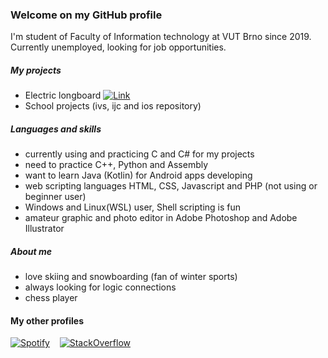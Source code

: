 ### Welcome on my GitHub profile
I'm student of Faculty of Information technology at VUT Brno since 2019.
Currently unemployed, looking for job opportunities.

##### My projects
- Electric longboard [![Link](https://i.imgur.com/zWwNgJq.png)](https://github.com/GargiMan/GlBoard)
- School projects (ivs, ijc and ios repository)

##### Languages and skills
- currently using and practicing C and C# for my projects
- need to practice C++, Python and Assembly
- want to learn Java (Kotlin) for Android apps developing
- web scripting languages HTML, CSS, Javascript and PHP (not using or beginner user) 
- Windows and Linux(WSL) user, Shell scripting is fun
- amateur graphic and photo editor in Adobe Photoshop and Adobe Illustrator 

##### About me
- love skiing and snowboarding (fan of winter sports)
- always looking for logic connections
- chess player

#### My other profiles 
[![Spotify](https://i.imgur.com/uBPKi5M.png)](https://open.spotify.com/user/11164276680?si=pVyuQP1OS7G6_dUOetpX_g)‏‏‎ ‎ ‏‏‎ ‎  [![StackOverflow](https://i.imgur.com/q3r5gXX.png)](https://stackoverflow.com/users/13996140/gargiman?tab=profile)